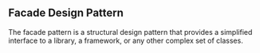 ## Facade Design Pattern

The facade pattern is a structural design pattern
that provides a simplified interface to a library, a framework, or any other
complex set of classes.